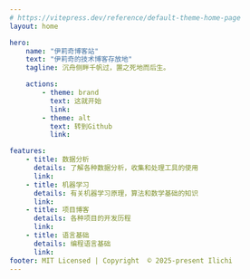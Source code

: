 ```yaml
---
# https://vitepress.dev/reference/default-theme-home-page
layout: home

hero:
    name: "伊莉奇博客站"
    text: "伊莉奇的技术博客存放地"
    tagline: 沉舟侧畔千帆过，置之死地而后生。  

    actions:
        - theme: brand
          text: 这就开始
          link: 
        - theme: alt
          text: 转到Github
          link: 

features:
    - title: 数据分析
      details: 了解各种数据分析，收集和处理工具的使用
      link: 
    - title: 机器学习
      details: 有关机器学习原理，算法和数学基础的知识
      link: 
    - title: 项目博客
      details: 各种项目的开发历程
      link: 
    - title: 语言基础
      details: 编程语言基础
      link: 
footer: MIT Licensed | Copyright  © 2025-present Ilichi
---
```

